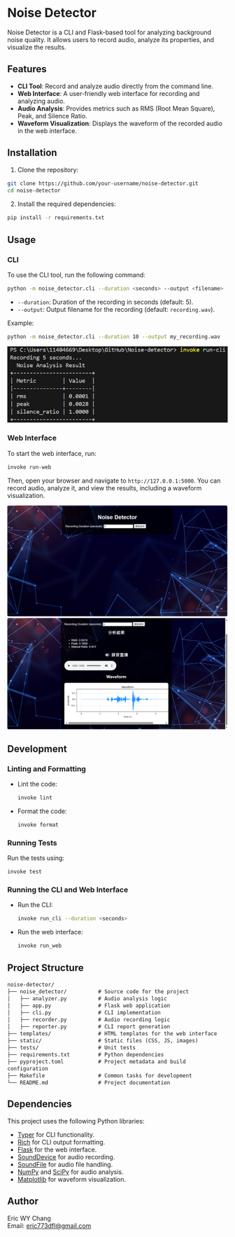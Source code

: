 # Noise Detector

Noise Detector is a CLI and Flask-based tool for analyzing background noise quality. It allows users to record audio, analyze its properties, and visualize the results.

## Features

- **CLI Tool**: Record and analyze audio directly from the command line.
- **Web Interface**: A user-friendly web interface for recording and analyzing audio.
- **Audio Analysis**: Provides metrics such as RMS (Root Mean Square), Peak, and Silence Ratio.
- **Waveform Visualization**: Displays the waveform of the recorded audio in the web interface.

## Installation

1. Clone the repository:
```bash
git clone https://github.com/your-username/noise-detector.git
cd noise-detector
```

2. Install the required dependencies:
```bash
pip install -r requirements.txt
```

## Usage

### CLI

To use the CLI tool, run the following command:
```bash
python -m noise_detector.cli --duration <seconds> --output <filename>
```

- `--duration`: Duration of the recording in seconds (default: 5).
- `--output`: Output filename for the recording (default: `recording.wav`).

Example:
```bash
python -m noise_detector.cli --duration 10 --output my_recording.wav
```

![cli-tool](/README_IMG/run-cli.png)

### Web Interface

To start the web interface, run:
```bash
invoke run-web
```

Then, open your browser and navigate to `http://127.0.0.1:5000`. You can record audio, analyze it, and view the results, including a waveform visualization.

![homepage](/README_IMG/run-web-home.png)
![result](/README_IMG/run-web-result.png)

## Development

### Linting and Formatting

- Lint the code:
  ```bash
  invoke lint
  ```

- Format the code:
  ```bash
  invoke format
  ```

### Running Tests

Run the tests using:
```bash
invoke test
```

### Running the CLI and Web Interface

- Run the CLI:
  ```bash
  invoke run_cli --duration <seconds>
  ```

- Run the web interface:
  ```bash
  invoke run_web
  ```

## Project Structure

```
noise-detector/
├── noise_detector/          # Source code for the project
│   ├── analyzer.py          # Audio analysis logic
│   ├── app.py               # Flask web application
│   ├── cli.py               # CLI implementation
│   ├── recorder.py          # Audio recording logic
│   ├── reporter.py          # CLI report generation
├── templates/               # HTML templates for the web interface
├── static/                  # Static files (CSS, JS, images)
├── tests/                   # Unit tests
├── requirements.txt         # Python dependencies
├── pyproject.toml           # Project metadata and build configuration
├── Makefile                 # Common tasks for development
└── README.md                # Project documentation
```

## Dependencies

This project uses the following Python libraries:

- [Typer](https://typer.tiangolo.com/) for CLI functionality.
- [Rich](https://rich.readthedocs.io/) for CLI output formatting.
- [Flask](https://flask.palletsprojects.com/) for the web interface.
- [SoundDevice](https://python-sounddevice.readthedocs.io/) for audio recording.
- [SoundFile](https://pysoundfile.readthedocs.io/) for audio file handling.
- [NumPy](https://numpy.org/) and [SciPy](https://scipy.org/) for audio analysis.
- [Matplotlib](https://matplotlib.org/) for waveform visualization.

## Author

Eric WY Chang  
Email: [eric773dfl@gmail.com](mailto:eric773dfl@gmail.com)